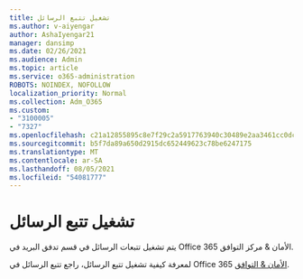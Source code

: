 ```yaml
---
title: تشغيل تتبع الرسائل
ms.author: v-aiyengar
author: AshaIyengar21
manager: dansimp
ms.date: 02/26/2021
ms.audience: Admin
ms.topic: article
ms.service: o365-administration
ROBOTS: NOINDEX, NOFOLLOW
localization_priority: Normal
ms.collection: Adm_O365
ms.custom:
- "3100005"
- "7327"
ms.openlocfilehash: c21a12855895c8e7f29c2a5917763940c30489e2aa3461cc0dc99799b86c9a34
ms.sourcegitcommit: b5f7da89a650d2915dc652449623c78be6247175
ms.translationtype: MT
ms.contentlocale: ar-SA
ms.lasthandoff: 08/05/2021
ms.locfileid: "54081777"
---
```

# <a name="run-a-message-trace"></a>تشغيل تتبع الرسائل

يتم تشغيل تتبعات الرسائل في قسم تدفق البريد في Office 365 الأمان & مركز التوافق.

لمعرفة كيفية تشغيل تتبع الرسائل، راجع تتبع الرسائل في Office 365 [الأمان & التوافق](https://go.microsoft.com/fwlink/?linkid=2103855).
